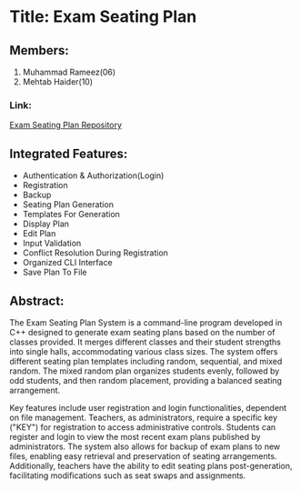 # Title: Exam Seating Plan

## Members:

1. Muhammad Rameez(06)
2. Mehtab Haider(10)

### Link:

[Exam Seating Plan Repository](https://github.com/PatheticUser/Exam-Seating-Plan)

## Integrated Features:

- Authentication & Authorization(Login)
- Registration
- Backup
- Seating Plan Generation
- Templates For Generation
- Display Plan
- Edit Plan
- Input Validation
- Conflict Resolution During Registration
- Organized CLI Interface
- Save Plan To File

## Abstract:

The Exam Seating Plan System is a command-line program developed in C++ designed to generate exam seating plans based on the number of classes provided. It merges different classes and their student strengths into single halls, accommodating various class sizes. The system offers different seating plan templates including random, sequential, and mixed random. The mixed random plan organizes students evenly, followed by odd students, and then random placement, providing a balanced seating arrangement.

Key features include user registration and login functionalities, dependent on file management. Teachers, as administrators, require a specific key ("KEY") for registration to access administrative controls. Students can register and login to view the most recent exam plans published by administrators. The system also allows for backup of exam plans to new files, enabling easy retrieval and preservation of seating arrangements. Additionally, teachers have the ability to edit seating plans post-generation, facilitating modifications such as seat swaps and assignments.
